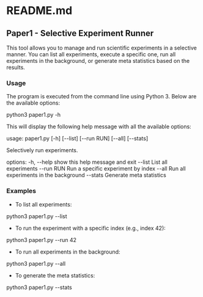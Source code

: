 # README.md

## Paper1 - Selective Experiment Runner

This tool allows you to manage and run scientific experiments in a selective manner. You can list all experiments, execute a specific one, run all experiments in the background, or generate meta statistics based on the results.

### Usage

The program is executed from the command line using Python 3. Below are the available options:

python3 paper1.py -h


This will display the following help message with all the available options:

usage: paper1.py [-h] [--list] [--run RUN] [--all] [--stats]

Selectively run experiments.

options:
-h, --help show this help message and exit
--list List all experiments
--run RUN Run a specific experiment by index
--all Run all experiments in the background
--stats Generate meta statistics


### Examples

- To list all experiments:

python3 paper1.py --list

- To run the experiment with a specific index (e.g., index 42):

python3 paper1.py --run 42

- To run all experiments in the background:

python3 paper1.py --all

- To generate the meta statistics:

python3 paper1.py --stats

